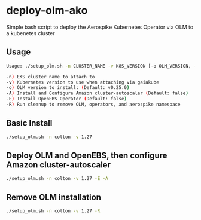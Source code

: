 # deploy-olm-ako
Simple bash script to deploy the Aerospike Kubernetes Operator via OLM to a kubenetes cluster

## Usage
```bash
Usage: ./setup_olm.sh -n CLUSTER_NAME -v K8S_VERSION [-o OLM_VERSION, -E] [ -R ]

-n) EKS cluster name to attach to
-v) Kubernetes version to use when attaching via gaiakube
-o) OLM version to install: (Default: v0.25.0)
-A) Install and Configure Amazon cluster-autoscaler (Default: false)
-E) Install OpenEBS Operator (Default: false)
-R) Run cleanup to remove OLM, operators, and aerospike namespace
```
## Basic Install
```bash
./setup_olm.sh -n colton -v 1.27
```

## Deploy OLM and OpenEBS, then configure Amazon cluster-autoscaler
```bash
./setup_olm.sh -n colton -v 1.27 -E -A
```

## Remove OLM installation
```bash
./setup_olm.sh -n colton -v 1.27 -R
``` 


